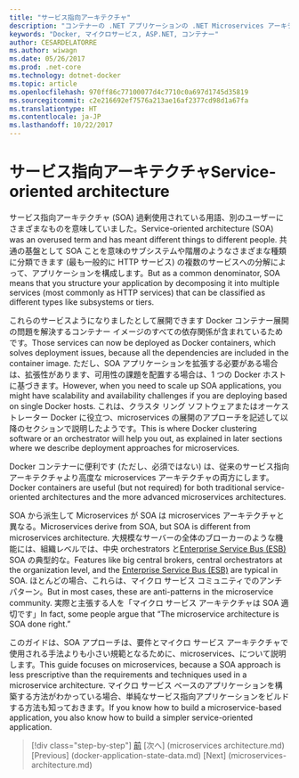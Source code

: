 ```yaml
---
title: "サービス指向アーキテクチャ"
description: "コンテナーの .NET アプリケーションの .NET Microservices アーキテクチャ |サービス指向アーキテクチャ"
keywords: "Docker, マイクロサービス, ASP.NET, コンテナー"
author: CESARDELATORRE
ms.author: wiwagn
ms.date: 05/26/2017
ms.prod: .net-core
ms.technology: dotnet-docker
ms.topic: article
ms.openlocfilehash: 970ff86c77100077d4c7710c0a697d1745d35819
ms.sourcegitcommit: c2e216692ef7576a213ae16af2377cd98d1a67fa
ms.translationtype: HT
ms.contentlocale: ja-JP
ms.lasthandoff: 10/22/2017
---
```

# <a name="service-oriented-architecture"></a><span data-ttu-id="7c950-104">サービス指向アーキテクチャ</span><span class="sxs-lookup"><span data-stu-id="7c950-104">Service-oriented architecture</span></span> 

<span data-ttu-id="7c950-105">サービス指向アーキテクチャ (SOA) 過剰使用されている用語、別のユーザーにさまざまなものを意味していました。</span><span class="sxs-lookup"><span data-stu-id="7c950-105">Service-oriented architecture (SOA) was an overused term and has meant different things to different people.</span></span> <span data-ttu-id="7c950-106">共通の基盤として SOA ことを意味のサブシステムや階層のようなさまざまな種類に分類できます (最も一般的に HTTP サービス) の複数のサービスへの分解によって、アプリケーションを構成します。</span><span class="sxs-lookup"><span data-stu-id="7c950-106">But as a common denominator, SOA means that you structure your application by decomposing it into multiple services (most commonly as HTTP services) that can be classified as different types like subsystems or tiers.</span></span>

<span data-ttu-id="7c950-107">これらのサービスようになりましたとして展開できます Docker コンテナー展開の問題を解決するコンテナー イメージのすべての依存関係が含まれているためです。</span><span class="sxs-lookup"><span data-stu-id="7c950-107">Those services can now be deployed as Docker containers, which solves deployment issues, because all the dependencies are included in the container image.</span></span> <span data-ttu-id="7c950-108">ただし、SOA アプリケーションを拡張する必要がある場合は、拡張性があります、可用性の課題を配置する場合は、1 つの Docker ホストに基づきます。</span><span class="sxs-lookup"><span data-stu-id="7c950-108">However, when you need to scale up SOA applications, you might have scalability and availability challenges if you are deploying based on single Docker hosts.</span></span> <span data-ttu-id="7c950-109">これは、クラスタ リング ソフトウェアまたはオーケストレーター Docker に役立つ、microservices の展開のアプローチを記述して以降のセクションで説明したようです。</span><span class="sxs-lookup"><span data-stu-id="7c950-109">This is where Docker clustering software or an orchestrator will help you out, as explained in later sections where we describe deployment approaches for microservices.</span></span>

<span data-ttu-id="7c950-110">Docker コンテナーに便利です (ただし、必須ではない) は、従来のサービス指向アーキテクチャより高度な microservices アーキテクチャの両方にします。</span><span class="sxs-lookup"><span data-stu-id="7c950-110">Docker containers are useful (but not required) for both traditional service-oriented architectures and the more advanced microservices architectures.</span></span>

<span data-ttu-id="7c950-111">SOA から派生して Microservices が SOA は microservices アーキテクチャと異なる。</span><span class="sxs-lookup"><span data-stu-id="7c950-111">Microservices derive from SOA, but SOA is different from microservices architecture.</span></span> <span data-ttu-id="7c950-112">大規模なサーバーの全体のブローカーのような機能には、組織レベルでは、中央 orchestrators と[Enterprise Service Bus (ESB)](https://en.wikipedia.org/wiki/Enterprise_service_bus) SOA の典型的な。</span><span class="sxs-lookup"><span data-stu-id="7c950-112">Features like big central brokers, central orchestrators at the organization level, and the [Enterprise Service Bus (ESB)](https://en.wikipedia.org/wiki/Enterprise_service_bus) are typical in SOA.</span></span> <span data-ttu-id="7c950-113">ほとんどの場合、これらは、マイクロ サービス コミュニティでのアンチ パターン。</span><span class="sxs-lookup"><span data-stu-id="7c950-113">But in most cases, these are anti-patterns in the microservice community.</span></span> <span data-ttu-id="7c950-114">実際と主張する人を「マイクロ サービス アーキテクチャは SOA 適切です」</span><span class="sxs-lookup"><span data-stu-id="7c950-114">In fact, some people argue that “The microservice architecture is SOA done right.”</span></span>

<span data-ttu-id="7c950-115">このガイドは、SOA アプローチは、要件とマイクロ サービス アーキテクチャで使用される手法よりも小さい規範となるために、microservices、について説明します。</span><span class="sxs-lookup"><span data-stu-id="7c950-115">This guide focuses on microservices, because a SOA approach is less prescriptive than the requirements and techniques used in a microservice architecture.</span></span> <span data-ttu-id="7c950-116">マイクロ サービス ベースのアプリケーションを構築する方法がわかっている場合、単純なサービス指向アプリケーションをビルドする方法も知っておきます。</span><span class="sxs-lookup"><span data-stu-id="7c950-116">If you know how to build a microservice-based application, you also know how to build a simpler service-oriented application.</span></span>




>[!div class="step-by-step"]
<span data-ttu-id="7c950-117">[前](docker-アプリケーションの状態-data.md) [次へ] (microservices architecture.md)</span><span class="sxs-lookup"><span data-stu-id="7c950-117">[Previous] (docker-application-state-data.md) [Next] (microservices-architecture.md)</span></span>
